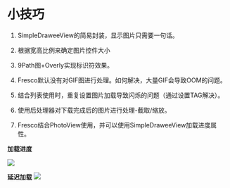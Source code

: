 
# 小技巧

1. SimpleDraweeView的简易封装，显示图片只需要一句话。

2. 根据宽高比例来确定图片控件大小

2. 9Path图+Overly实现标识符效果。

3. Fresco默认没有对GIF图进行处理。如何解决，大量GIF会导致OOM的问题。

4. 结合列表使用时，重复设置图片加载导致闪烁的问题（通过设置TAG解决）。

5. 使用后处理器对下载完成后的图片进行处理-截取/缩放。

6. Fresco结合PhotoView使用，并可以使用SimpleDraweeView加载进度属性。


**加载进度**

![](https://github.com/biezhihua/MySimpleDraweeView/raw/master/resource/2.gif)


**延迟加载**
![](https://github.com/biezhihua/MySimpleDraweeView/raw/master/resource/1.gif)
